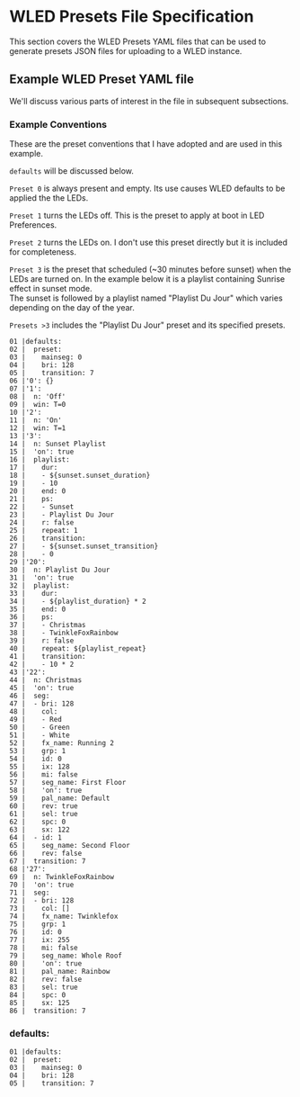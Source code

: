 # WLED Presets File Specification
This section covers the WLED Presets YAML files that can be used to generate presets JSON files for 
uploading to a WLED instance.

## Example WLED Preset YAML file
We'll discuss various parts of interest in the file in subsequent subsections.

### Example Conventions
These are the preset conventions that I have adopted and are used in this example.

```defaults``` will be discussed below.

```Preset 0``` is always present and empty. Its use causes WLED defaults to be applied the the LEDs.

```Preset 1``` turns the LEDs off.  This is the preset to apply at boot in LED Preferences.

```Preset 2``` turns the LEDs on.  I don't use this preset directly but it is included for 
               completeness.

```Preset 3``` is the preset that scheduled (~30 minutes before sunset) when the LEDs are turned on. 
               In the example below it is a playlist containing Sunrise effect in sunset mode.  
               The sunset is followed by a playlist named "Playlist Du Jour" which varies depending on
               the day of the year.

```Presets >3``` includes the "Playlist Du Jour" preset and its specified presets.

```
01 |defaults:
02 |  preset:
03 |    mainseg: 0
04 |    bri: 128
05 |    transition: 7
06 |'0': {}
07 |'1':
08 |  n: 'Off'
09 |  win: T=0
10 |'2':
11 |  n: 'On'
12 |  win: T=1
13 |'3':
14 |  n: Sunset Playlist
15 |  'on': true
16 |  playlist:
17 |    dur:
18 |    - ${sunset.sunset_duration}
19 |    - 10
20 |    end: 0
21 |    ps:
22 |    - Sunset
23 |    - Playlist Du Jour
24 |    r: false
25 |    repeat: 1
26 |    transition:
27 |    - ${sunset.sunset_transition}
28 |    - 0
29 |'20':
30 |  n: Playlist Du Jour
31 |  'on': true
32 |  playlist:
33 |    dur:
34 |    - ${playlist_duration} * 2
35 |    end: 0
36 |    ps:
37 |    - Christmas
38 |    - TwinkleFoxRainbow
39 |    r: false
40 |    repeat: ${playlist_repeat}
41 |    transition:
42 |    - 10 * 2
43 |'22':
44 |  n: Christmas
45 |  'on': true
46 |  seg:
47 |  - bri: 128
48 |    col:
49 |    - Red
50 |    - Green
51 |    - White
52 |    fx_name: Running 2
53 |    grp: 1
54 |    id: 0
55 |    ix: 128
56 |    mi: false
57 |    seg_name: First Floor
58 |    'on': true
59 |    pal_name: Default
60 |    rev: true
61 |    sel: true
62 |    spc: 0
63 |    sx: 122
64 |  - id: 1
65 |    seg_name: Second Floor
66 |    rev: false
67 |  transition: 7
68 |'27':
69 |  n: TwinkleFoxRainbow
70 |  'on': true
71 |  seg:
72 |  - bri: 128
73 |    col: []
74 |    fx_name: Twinklefox
75 |    grp: 1
76 |    id: 0
77 |    ix: 255
78 |    mi: false
79 |    seg_name: Whole Roof
80 |    'on': true
81 |    pal_name: Rainbow
82 |    rev: false
83 |    sel: true
84 |    spc: 0
85 |    sx: 125
86 |  transition: 7
```

### defaults:
```
01 |defaults:
02 |  preset:
03 |    mainseg: 0
04 |    bri: 128
05 |    transition: 7
```


